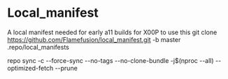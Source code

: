 # Local_manifest
A local manifest needed for early a11 builds for X00P
to use this
git clone https://github.com/Flamefusion/local_manifest.git -b master .repo/local_manifests

repo sync -c --force-sync --no-tags --no-clone-bundle -j$(nproc --all) --optimized-fetch --prune
